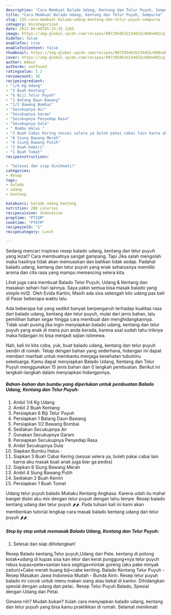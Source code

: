 ```yaml
---
description: "Cara Membuat Balado Udang, Kentang dan Telur Puyuh, Sempurna"
title: "Cara Membuat Balado Udang, Kentang dan Telur Puyuh, Sempurna"
slug: 335-cara-membuat-balado-udang-kentang-dan-telur-puyuh-sempurna
category: Uncategorized
date: 2022-04-06T05:33:35.128Z
image: https://img-global.cpcdn.com/recipes/987295d61b234d1b/680x482cq70/balado-udang-kentang-dan-telur-puyuh-foto-resep-utama.jpg
hideToc: false
enableToc: true
enableTocContent: false
thumbnail: https://img-global.cpcdn.com/recipes/987295d61b234d1b/680x482cq70/balado-udang-kentang-dan-telur-puyuh-foto-resep-utama.jpg
cover: https://img-global.cpcdn.com/recipes/987295d61b234d1b/680x482cq70/balado-udang-kentang-dan-telur-puyuh-foto-resep-utama.jpg
author: Admin
authorAv: notfound
ratingvalue: 3.2
reviewcount: 16
recipeingredient:
- "1/4 Kg Udang"
- "2 Buah Kentang"
- "6 Biji Telur Puyuh"
- "1 Batang Daun Bawang"
- "1/2 Bawang Bombai"
- "Secukupnya Air"
- "Secukupnya Garam"
- "Secukupnya Penyedap Rasa"
- "Secukupnya Gula"
- " Bumbu Halus "
- "3 Buah Cabai Kering sesuai selera ya boleh pakai cabai lain karna aku masak buat anak juga biar ga pedes"
- "6 Siung Bawang Merah"
- "4 Siung Bawang Putih"
- "2 Buah Kemiri"
- "1 Buah Tomat"
recipeinstructions:

- "Selesai dan siap dinikmati!"
categories:
- Resep
tags:
- balado
- udang
- kentang

katakunci: balado udang kentang 
nutrition: 208 calories
recipecuisine: Indonesian
preptime: "PT15M"
cooktime: "PT47M"
recipeyield: "1"
recipecategory: Lunch

---
```



Sedang mencari inspirasi resep balado udang, kentang dan telur puyuh yang lezat? Cara membuatnya sangat gampang. Tapi Jika salah mengolah maka hasilnya tidak akan memuaskan dan bahkan tidak sedap. Padahal balado udang, kentang dan telur puyuh yang enak seharusnya memiliki aroma dan cita rasa yang mampu memancing selera kita.


Lihat juga cara membuat Balado Telor Puyuh, Udang &amp; Kentang dan masakan sehari-hari lainnya. Saya yakin semua bisa masak balado yang simple ini😊. Oleh Evida Kartini, Masih ada sisa setengah kilo udang pas beli di Pasar beberapa waktu lalu.

Ada beberapa hal yang sedikit banyak berpengaruh terhadap kualitas rasa dari balado udang, kentang dan telur puyuh, mulai dari jenis bahan, lalu pemilihan bahan segar hingga cara membuat dan menghidangkannya. Tidak usah pusing jika ingin menyiapkan balado udang, kentang dan telur puyuh yang enak di mana pun anda berada, karena asal sudah tahu triknya maka hidangan ini bisa menjadi sajian istimewa.


Nah, kali ini kita coba, yuk, buat balado udang, kentang dan telur puyuh sendiri di rumah. Tetap dengan bahan yang sederhana, hidangan ini dapat memberi manfaat untuk membantu menjaga kesehatan tubuhmu sekeluarga. Kamu dapat menyiapkan Balado Udang, Kentang dan Telur Puyuh menggunakan 15 jenis bahan dan 0 langkah pembuatan. Berikut ini langkah-langkah dalam menyiapkan hidangannya.

<!--inarticleads1-->

##### Bahan-bahan dan bumbu yang diperlukan untuk pembuatan Balado Udang, Kentang dan Telur Puyuh:

1. Ambil 1/4 Kg Udang
1. Ambil 2 Buah Kentang
1. Persiapkan 6 Biji Telur Puyuh
1. Persiapkan 1 Batang Daun Bawang
1. Persiapkan 1/2 Bawang Bombai
1. Sediakan Secukupnya Air
1. Gunakan Secukupnya Garam
1. Persiapkan Secukupnya Penyedap Rasa
1. Ambil Secukupnya Gula
1. Siapkan  Bumbu Halus :
1. Siapkan 3 Buah Cabai Kering (sesuai selera ya, boleh pakai cabai lain karna aku masak buat anak juga biar ga pedes)
1. Siapkan 6 Siung Bawang Merah
1. Ambil 4 Siung Bawang Putih
1. Sediakan 2 Buah Kemiri
1. Persiapkan 1 Buah Tomat


Udang telur puyuh balado Mukaku Kentang Angkasa. Karena udah itu mahal banget disini aku mix dengan telur puyuh dengan tahu tempe. Resep balado kentang udang dan telur puyuh 🌶🌶. Pada tulisan kali ini kami akan memberikan tutorial lengkap cara masak balado kentang udang dan telur puyuh 🌶🌶. 

<!--inarticleads2-->

##### Step by step untuk memasak Balado Udang, Kentang dan Telur Puyuh:


1. Selesai dan siap dihidangkan!

Resep Balado kentang,Telur puyuh,Udang dan Pete. kentang di potong kotak•udang di kupas sisa kan ekor dan kerat punggung•nya telur puyuh rebus kupas•pete•santan kara segitiga•mintak goreng (aku pake minyak zaitun)•Cabe merah buang biji•cabe keriting. Balado Kentang Telur Puyuh - Resep Masakan Jawa Indonesia Mudah - Bunda Airin. Resep telur puyuh balado ini cocok untuk menu makan siang atau bekal di kantor. Dihidangkan spesial dengan udang dan petai.. Resep Telur Puyuh Balado, Spesial dengan Udang dan Petai. 

Gimana nih? Mudah bukan? Itulah cara menyiapkan balado udang, kentang dan telur puyuh yang bisa kamu praktikkan di rumah. Selamat menikmati
